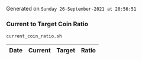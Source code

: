 Generated on `Sunday 26-September-2021 at 20:56:51`

### Current to Target Coin Ratio
`current_coin_ratio.sh`

Date|Current|Target|Ratio
---|---|---|---
